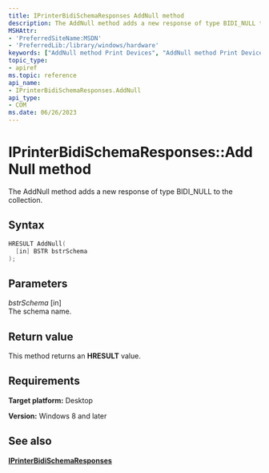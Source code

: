```yaml
---
title: IPrinterBidiSchemaResponses AddNull method
description: The AddNull method adds a new response of type BIDI_NULL to the collection.
MSHAttr:
- 'PreferredSiteName:MSDN'
- 'PreferredLib:/library/windows/hardware'
keywords: ["AddNull method Print Devices", "AddNull method Print Devices , IPrinterBidiSchemaResponses interface", "IPrinterBidiSchemaResponses interface Print Devices , AddNull method"]
topic_type:
- apiref
ms.topic: reference
api_name:
- IPrinterBidiSchemaResponses.AddNull
api_type:
- COM
ms.date: 06/26/2023
---
```


# IPrinterBidiSchemaResponses::AddNull method

The AddNull method adds a new response of type BIDI_NULL to the collection.

## Syntax

```cpp
HRESULT AddNull(
  [in] BSTR bstrSchema
);
```

## Parameters

*bstrSchema* \[in\]  
The schema name.

## Return value

This method returns an **HRESULT** value.

## Requirements

**Target platform:** Desktop

**Version:** Windows 8 and later

## See also

[**IPrinterBidiSchemaResponses**](iprinterbidischemaresponses.md)
